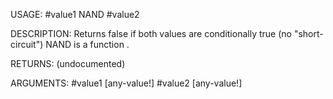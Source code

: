 USAGE:
     #value1 NAND #value2

DESCRIPTION:
     Returns false if both values are conditionally true (no "short-circuit")
     NAND is a function .

RETURNS:
    (undocumented)

ARGUMENTS:
    #value1 [any-value!]
    #value2 [any-value!]
